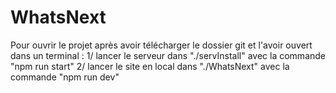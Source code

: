 # WhatsNext

Pour ouvrir le projet après avoir télécharger le dossier git et l'avoir ouvert dans un terminal :
   1/ lancer le serveur dans "./servInstall" avec la commande "npm run start"
   2/ lancer le site en local dans "./WhatsNext" avec la commande "npm run dev"
